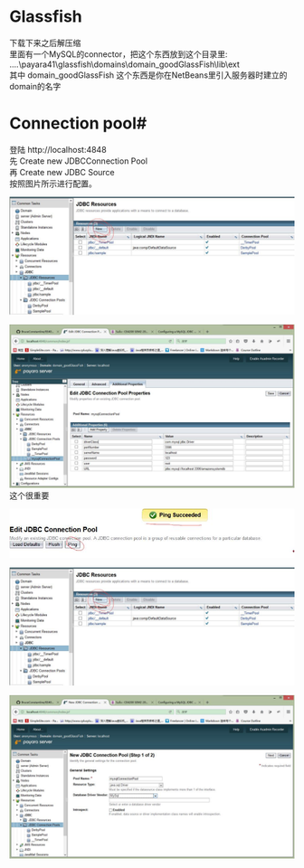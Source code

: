 # Glassfish #
下载下来之后解压缩<br/>
里面有一个MySQL的connector，把这个东西放到这个目录里:  ....\payara41\glassfish\domains\domain_goodGlassFish\lib\ext<br/>
其中 domain_goodGlassFish 这个东西是你在NetBeans里引入服务器时建立的domain的名字<br/>


# Connection pool#
登陆 http://localhost:4848<br/>
先 Create new JDBCConnection Pool<br/> 
再 Create new JDBC Source<br/>
按照图片所示进行配置。<br/>

![先建立连接池](/Config_Server_and_ConnectionPool/new%20JDBC%20Resource.jpg)<br/>

![additional配置](/Config_Server_and_ConnectionPool/addional%20Properities.jpg)
这个很重要<br/>

![成功建立后ping一下](/Config_Server_and_ConnectionPool/ping.jpg)<br/>

![再新建一个JDBC的资源_step1](/Config_Server_and_ConnectionPool/new%20JDBC%20Resource.jpg)<br/>

![再新建一个JDBC的资源_step2](/Config_Server_and_ConnectionPool/newJDBCConnectionPool.jpg)<br/>

